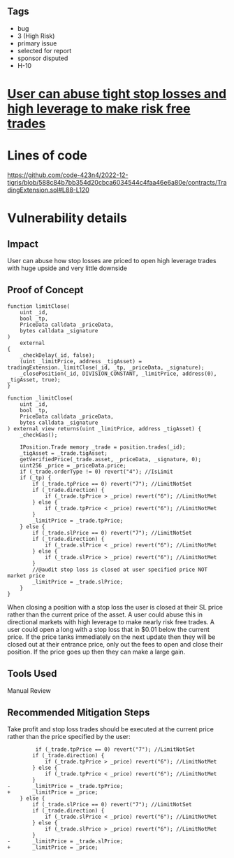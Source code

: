 ## Tags

- bug
- 3 (High Risk)
- primary issue
- selected for report
- sponsor disputed
- H-10

# [User can abuse tight stop losses and high leverage to make risk free trades](https://github.com/code-423n4/2022-12-tigris-findings/issues/622) 

# Lines of code

https://github.com/code-423n4/2022-12-tigris/blob/588c84b7bb354d20cbca6034544c4faa46e6a80e/contracts/TradingExtension.sol#L88-L120


# Vulnerability details

## Impact

User can abuse how stop losses are priced to open high leverage trades with huge upside and very little downside

## Proof of Concept

    function limitClose(
        uint _id,
        bool _tp,
        PriceData calldata _priceData,
        bytes calldata _signature
    )
        external
    {
        _checkDelay(_id, false);
        (uint _limitPrice, address _tigAsset) = tradingExtension._limitClose(_id, _tp, _priceData, _signature);
        _closePosition(_id, DIVISION_CONSTANT, _limitPrice, address(0), _tigAsset, true);
    }

    function _limitClose(
        uint _id,
        bool _tp,
        PriceData calldata _priceData,
        bytes calldata _signature
    ) external view returns(uint _limitPrice, address _tigAsset) {
        _checkGas();

        IPosition.Trade memory _trade = position.trades(_id);
        _tigAsset = _trade.tigAsset;
        getVerifiedPrice(_trade.asset, _priceData, _signature, 0);
        uint256 _price = _priceData.price;
        if (_trade.orderType != 0) revert("4"); //IsLimit
        if (_tp) {
            if (_trade.tpPrice == 0) revert("7"); //LimitNotSet
            if (_trade.direction) {
                if (_trade.tpPrice > _price) revert("6"); //LimitNotMet
            } else {
                if (_trade.tpPrice < _price) revert("6"); //LimitNotMet
            }
            _limitPrice = _trade.tpPrice;
        } else {
            if (_trade.slPrice == 0) revert("7"); //LimitNotSet
            if (_trade.direction) {
                if (_trade.slPrice < _price) revert("6"); //LimitNotMet
            } else {
                if (_trade.slPrice > _price) revert("6"); //LimitNotMet
            }
            //@audit stop loss is closed at user specified price NOT market price
            _limitPrice = _trade.slPrice;
        }
    }

When closing a position with a stop loss the user is closed at their SL price rather than the current price of the asset. A user could abuse this in directional markets with high leverage to make nearly risk free trades. A user could open a long with a stop loss that in $0.01 below the current price. If the price tanks immediately on the next update then they will be closed out at their entrance price, only out the fees to open and close their position. If the price goes up then they can make a large gain.

## Tools Used

Manual Review

## Recommended Mitigation Steps

Take profit and stop loss trades should be executed at the current price rather than the price specified by the user:

             if (_trade.tpPrice == 0) revert("7"); //LimitNotSet
            if (_trade.direction) {
                if (_trade.tpPrice > _price) revert("6"); //LimitNotMet
            } else {
                if (_trade.tpPrice < _price) revert("6"); //LimitNotMet
            }
    -       _limitPrice = _trade.tpPrice;
    +       _limitPrice = _price;
        } else {
            if (_trade.slPrice == 0) revert("7"); //LimitNotSet
            if (_trade.direction) {
                if (_trade.slPrice < _price) revert("6"); //LimitNotMet
            } else {
                if (_trade.slPrice > _price) revert("6"); //LimitNotMet
            }
    -       _limitPrice = _trade.slPrice;
    +       _limitPrice = _price;